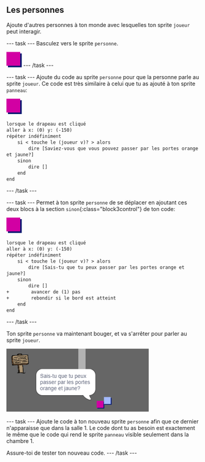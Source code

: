 ## Les personnes

Ajoute d'autres personnes à ton monde avec lesquelles ton sprite `joueur` peut interagir.

\--- task \--- Basculez vers le sprite `personne`.

![Personne sprite](images/person.png) \--- /task \---

\--- task \--- Ajoute du code au sprite `personne` pour que la personne parle au sprite `joueur`. Ce code est très similaire à celui que tu as ajouté à ton sprite `panneau`:

![personne](images/person.png)

```blocks3
lorsque le drapeau est cliqué
aller à x: (0) y: (-150)
répéter indéfiniment
    si < touche le (joueur v)? > alors
        dire [Saviez-vous que vous pouvez passer par les portes orange et jaune?]
    sinon
        dire []
    end
end
```

\--- /task \---

\--- task \--- Permet à ton sprite `personne` de se déplacer en ajoutant ces deux blocs à la section `sinon`{:class="block3control"} de ton code:

![personne](images/person.png)

```blocks3
lorsque le drapeau est cliqué 
aller à x: (0) y: (-150)
répéter indéfiniment
    si < touche le (joueur v)? > alors
        dire [Sais-tu que tu peux passer par les portes orange et jaune?]
    sinon
        dire []
+        avancer de (1) pas
+        rebondir si le bord est atteint
    end
end

```

\--- /task \---

Ton sprite `personne` va maintenant bouger, et va s'arrêter pour parler au sprite `joueur`.

![capture d'écran](images/world-person-test.png)

\--- task \--- Ajoute le code à ton nouveau sprite `personne` afin que ce dernier n'apparaisse que dans la salle 1. Le code dont tu as besoin est exactement le même que le code qui rend le sprite `panneau` visible seulement dans la chambre 1.

Assure-toi de tester ton nouveau code. \--- /task \---